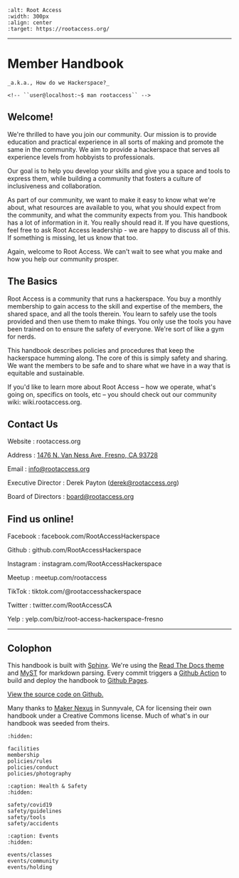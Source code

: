 ```{image} _static/img/rootaccess-logo-color.svg
:alt: Root Access
:width: 300px
:align: center
:target: https://rootaccess.org/
```

---

Member Handbook
===============

```{rst-class} wy-text-large
_a.k.a., How do we Hackerspace?_

<!-- ``user@localhost:~$ man rootaccess`` -->

```

Welcome!
--------

We're thrilled to have you join our community. Our mission is to provide education and practical experience in all sorts of making and promote the same in the community. We aim to provide a hackerspace that serves all experience levels from hobbyists to professionals.

Our goal is to help you develop your skills and give you a space and tools to express them, while building a community that fosters a culture of inclusiveness and collaboration.

As part of our community, we want to make it easy to know what we're about, what resources are available to you, what you should expect from the community, and what the community expects from you. This handbook has a lot of information in it. You really should read it. If you have questions, feel free to ask Root Access leadership - we are happy to discuss all of this. If something is missing, let us know that too.

Again, welcome to Root Access. We can't wait to see what you make and how you help our community prosper.

The Basics
----------

Root Access is a community that runs a hackerspace. You buy a monthly membership to gain access to the skill and expertise of the members, the shared space, and all the tools therein. You learn to safely use the tools provided and then use them to make things. You only use the tools you have been trained on to ensure the safety of everyone. We're sort of like a gym for nerds.

This handbook describes policies and procedures that keep the hackerspace humming along. The core of this is simply safety and sharing. We want the members to be safe and to share what we have in a way that is equitable and sustainable.

If you'd like to learn more about Root Access – how we operate, what's going on, specifics on tools, etc – you should check out our community wiki: wiki.rootaccess.org.

Contact Us
----------

Website
   : rootaccess.org

Address
   : [1476 N. Van Ness Ave, Fresno, CA 93728](https://goo.gl/maps/97driG8z3G22)

Email
   : info@rootaccess.org

Executive Director
   : Derek Payton (derek@rootaccess.org)

Board of Directors
   : board@rootaccess.org

Find us online!
---------------

Facebook
   : facebook.com/RootAccessHackerspace

Github
   : github.com/RootAccessHackerspace

Instagram
   : instagram.com/RootAccessHackerspace

Meetup
   : meetup.com/rootaccess

TikTok
   : tiktok.com/@rootaccesshackerspace

Twitter
   : twitter.com/RootAccessCA

Yelp
   : yelp.com/biz/root-access-hackerspace-fresno

---

Colophon
--------

This handbook is built with [Sphinx](https://www.sphinx-doc.org). We're using the [Read The Docs theme](https://sphinx-rtd-theme.readthedocs.io/en/stable/) and [MyST](https://myst-parser.readthedocs.io/en/latest/) for markdown parsing. Every commit triggers a [Github Action](https://github.com/features/actions) to build and deploy the handbook to [Github Pages](https://pages.github.com/).

[View the source code on Github.](https://github.com/RootAccessHackerspace/handbook)

Many thanks to [Maker Nexus](https://www.makernexus.com/) in Sunnyvale, CA for licensing their own handbook under a Creative Commons license. Much of what's in our handbook was seeded from theirs.

```{toctree}
:hidden:

facilities
membership
policies/rules
policies/conduct
policies/photography
```

```{toctree}
:caption: Health & Safety
:hidden:

safety/covid19
safety/guidelines
safety/tools
safety/accidents
```

```{toctree}
:caption: Events
:hidden:

events/classes
events/community
events/holding
```
